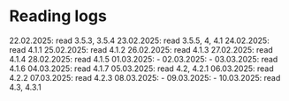 # Reading logs

22.02.2025: read 3.5.3, 3.5.4
23.02.2025: read 3.5.5, 4, 4.1
24.02.2025: read 4.1.1
25.02.2025: read 4.1.2
26.02.2025: read 4.1.3
27.02.2025: read 4.1.4
28.02.2025: read 4.1.5
01.03.2025: -
02.03.2025: -
03.03.2025: read 4.1.6
04.03.2025: read 4.1.7
05.03.2025: read 4.2, 4.2.1
06.03.2025: read 4.2.2
07.03.2025: read 4.2.3
08.03.2025: -
09.03.2025: -
10.03.2025: read 4.3, 4.3.1